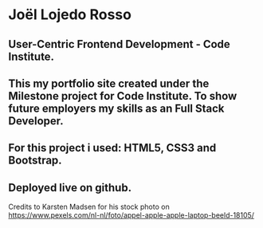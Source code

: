  # Joël Lojedo Rosso
 
 ## User-Centric Frontend Development - Code Institute.
 
 This my portfolio site created under the Milestone project for Code Institute.
 To show future employers my skills as an Full Stack Developer.
 ---
 **For this project i used: HTML5, CSS3 and Bootstrap.**
 ---
 ## Deployed live on github.
 
 Credits to Karsten Madsen for his stock photo on <https://www.pexels.com/nl-nl/foto/appel-apple-apple-laptop-beeld-18105/>